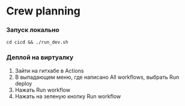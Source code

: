 # Crew planning

### Запуск локально
```
cd cicd && ./run_dev.sh
```

### Деплой на виртуалку
1. Зайти на гитхабе в Actions
2. В выпадающем меню, где написано All workflows, выбрать Run deploy
3. Нажать Run workflow
4. Нажать на зеленую кнопку Run workflow
